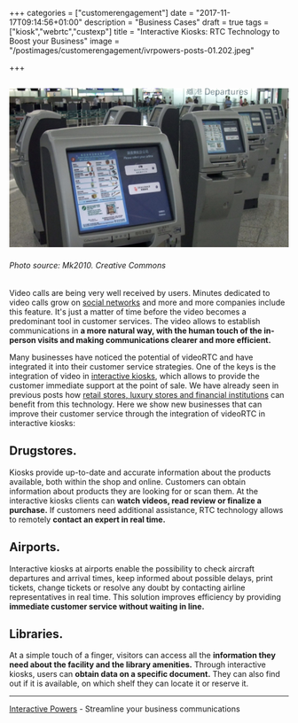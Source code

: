+++
categories = ["customerengagement"]
date = "2017-11-17T09:14:56+01:00"
description = "Business Cases"
draft = true
tags = ["kiosk","webrtc","custexp"]
title = "Interactive Kiosks: RTC Technology to Boost your Business"
image = "/postimages/customerengagement/ivrpowers-posts-01.202.jpeg"

+++

![Kiosk at an airport](/postimages/customerengagement/ivrpowers-posts-01.202.jpeg)
--------
###### Photo source: Mk2010. Creative Commons


Video calls are being very well received by users. Minutes dedicated to video calls grow on [social networks](http://mashable.com/2017/05/08/whatsapp-video-calling-stats/#XGHbsY8ay5qb) and more and more companies include this feature. It's just a matter of time before the video becomes a predominant tool in customer services. The video allows to establish communications in **a more natural way, with the human touch of the in-person visits and making communications clearer and more efficient.**

Many businesses have noticed the potential of videoRTC and have integrated it into their customer service strategies. One of the keys is the integration of video in [interactive kiosks](http://blog.ivrpowers.com/post/technologies/what-is-kiosk/), which allows to provide the customer immediate support at the point of sale. We have already seen in previous posts how [retail stores, luxury stores and financial institutions](http://blog.ivrpowers.com/post/customerengagement/businesses-kiosk/) can benefit from this technology. Here we show new businesses that can improve their customer service through the integration of videoRTC in interactive kiosks:


## Drugstores.

Kiosks provide up-to-date and accurate information about the products available, both within the shop and online. Customers can obtain information about products they are looking for or scan them. At the interactive kiosks clients can **watch videos, read review or finalize a purchase.** If customers need additional assistance, RTC technology allows to remotely **contact an expert in real time.**


## Airports.

Interactive kiosks at airports enable the possibility to check aircraft departures and arrival times, keep informed about possible delays, print tickets, change tickets or resolve any doubt by contacting airline representatives in real time. This solution improves efficiency by providing **immediate customer service without waiting in line.**


## Libraries.

At a simple touch of a finger, visitors can access all the **information they need about the facility and the library amenities.** Through interactive kiosks, users can **obtain data on a specific document.** They can also find out if it is available, on which shelf they can locate it or reserve it. 


---
[Interactive Powers](http://www.ivrpowers.com/ ) - Streamline your business communications

